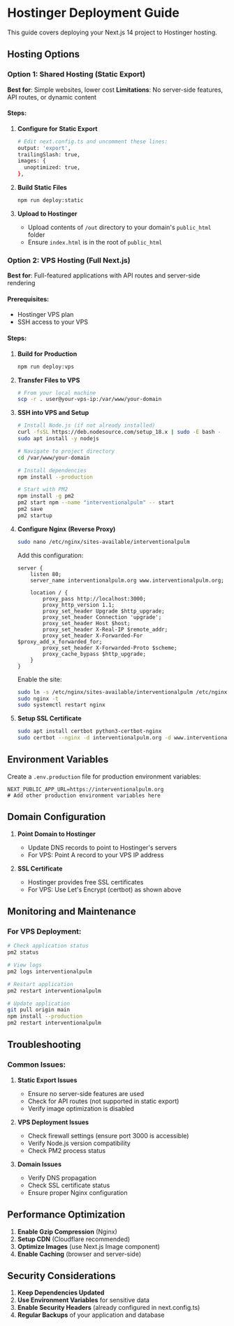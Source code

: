 # Hostinger Deployment Guide

This guide covers deploying your Next.js 14 project to Hostinger hosting.

## Hosting Options

### Option 1: Shared Hosting (Static Export)

**Best for**: Simple websites, lower cost
**Limitations**: No server-side features, API routes, or dynamic content

#### Steps:

1. **Configure for Static Export**
   ```bash
   # Edit next.config.ts and uncomment these lines:
   output: 'export',
   trailingSlash: true,
   images: {
     unoptimized: true,
   },
   ```

2. **Build Static Files**
   ```bash
   npm run deploy:static
   ```

3. **Upload to Hostinger**
   - Upload contents of `/out` directory to your domain's `public_html` folder
   - Ensure `index.html` is in the root of `public_html`

### Option 2: VPS Hosting (Full Next.js)

**Best for**: Full-featured applications with API routes and server-side rendering

#### Prerequisites:
- Hostinger VPS plan
- SSH access to your VPS

#### Steps:

1. **Build for Production**
   ```bash
   npm run deploy:vps
   ```

2. **Transfer Files to VPS**
   ```bash
   # From your local machine
   scp -r . user@your-vps-ip:/var/www/your-domain
   ```

3. **SSH into VPS and Setup**
   ```bash
   # Install Node.js (if not already installed)
   curl -fsSL https://deb.nodesource.com/setup_18.x | sudo -E bash -
   sudo apt install -y nodejs

   # Navigate to project directory
   cd /var/www/your-domain

   # Install dependencies
   npm install --production

   # Start with PM2
   npm install -g pm2
   pm2 start npm --name "interventionalpulm" -- start
   pm2 save
   pm2 startup
   ```

4. **Configure Nginx (Reverse Proxy)**
   ```bash
   sudo nano /etc/nginx/sites-available/interventionalpulm
   ```

   Add this configuration:
   ```nginx
   server {
       listen 80;
       server_name interventionalpulm.org www.interventionalpulm.org;

       location / {
           proxy_pass http://localhost:3000;
           proxy_http_version 1.1;
           proxy_set_header Upgrade $http_upgrade;
           proxy_set_header Connection 'upgrade';
           proxy_set_header Host $host;
           proxy_set_header X-Real-IP $remote_addr;
           proxy_set_header X-Forwarded-For $proxy_add_x_forwarded_for;
           proxy_set_header X-Forwarded-Proto $scheme;
           proxy_cache_bypass $http_upgrade;
       }
   }
   ```

   Enable the site:
   ```bash
   sudo ln -s /etc/nginx/sites-available/interventionalpulm /etc/nginx/sites-enabled/
   sudo nginx -t
   sudo systemctl restart nginx
   ```

5. **Setup SSL Certificate**
   ```bash
   sudo apt install certbot python3-certbot-nginx
   sudo certbot --nginx -d interventionalpulm.org -d www.interventionalpulm.org
   ```

## Environment Variables

Create a `.env.production` file for production environment variables:

```env
NEXT_PUBLIC_APP_URL=https://interventionalpulm.org
# Add other production environment variables here
```

## Domain Configuration

1. **Point Domain to Hostinger**
   - Update DNS records to point to Hostinger's servers
   - For VPS: Point A record to your VPS IP address

2. **SSL Certificate**
   - Hostinger provides free SSL certificates
   - For VPS: Use Let's Encrypt (certbot) as shown above

## Monitoring and Maintenance

### For VPS Deployment:
```bash
# Check application status
pm2 status

# View logs
pm2 logs interventionalpulm

# Restart application
pm2 restart interventionalpulm

# Update application
git pull origin main
npm install --production
pm2 restart interventionalpulm
```

## Troubleshooting

### Common Issues:

1. **Static Export Issues**
   - Ensure no server-side features are used
   - Check for API routes (not supported in static export)
   - Verify image optimization is disabled

2. **VPS Deployment Issues**
   - Check firewall settings (ensure port 3000 is accessible)
   - Verify Node.js version compatibility
   - Check PM2 process status

3. **Domain Issues**
   - Verify DNS propagation
   - Check SSL certificate status
   - Ensure proper Nginx configuration

## Performance Optimization

1. **Enable Gzip Compression** (Nginx)
2. **Setup CDN** (Cloudflare recommended)
3. **Optimize Images** (use Next.js Image component)
4. **Enable Caching** (browser and server-side)

## Security Considerations

1. **Keep Dependencies Updated**
2. **Use Environment Variables** for sensitive data
3. **Enable Security Headers** (already configured in next.config.ts)
4. **Regular Backups** of your application and database




